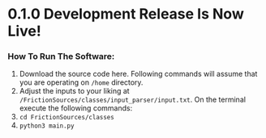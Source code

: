 # 0.1.0 Development Release Is Now Live!

### How To Run The Software:

1) Download the source code here. Following commands will assume that you are operating on ```/home``` directory.
2) Adjust the inputs to your liking at ```/FrictionSources/classes/input_parser/input.txt```.
On the terminal execute the following commands:
3) ```cd FrictionSources/classes```
4) ```python3 main.py```
